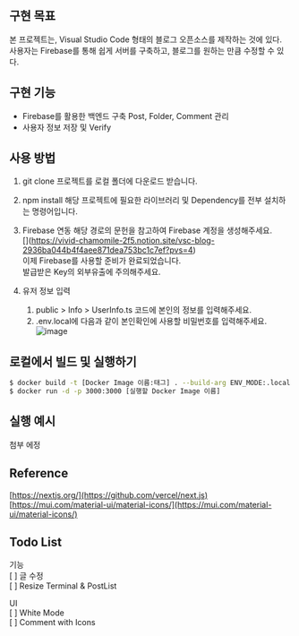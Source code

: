 ## 구현 목표
본 프로젝트는, Visual Studio Code 형태의 블로그 오픈소스를 제작하는 것에 있다. <br/>
사용자는 Firebase를 통해 쉽게 서버를 구축하고, 블로그를 원하는 만큼 수정할 수 있다.

## 구현 기능
- Firebase를 활용한 백엔드 구축
  Post, Folder, Comment 관리
- 사용자 정보 저장 및 Verify


## 사용 방법
1. git clone
   프로젝트를 로컬 폴더에 다운로드 받습니다.
2. npm install
   해당 프로젝트에 필요한 라이브러리 및 Dependency를 전부 설치하는 명령어입니다.
3. Firebase 연동
   해당 경로의 문헌을 참고하여 Firebase 계정을 생성해주세요. <br/>
  [[](https://vivid-chamomile-2f5.notion.site/vsc-blog-2936ba044b4f4aee871dea753bc1c7ef?pvs=4)](https://vivid-chamomile-2f5.notion.site/vsc-blog-2936ba044b4f4aee871dea753bc1c7ef?pvs=4) <br/>
    이제 Firebase를 사용할 준비가 완료되었습니다. <br/>
    발급받은 Key의 외부유출에 주의해주세요.<br/>
   
4.  유저 정보 입력
    1. public > Info > UserInfo.ts 코드에 본인의 정보를 입력해주세요. <br/>
    2. .env.local에 다음과 같이 본인확인에 사용할 비밀번호를 입력해주세요. <br/>
       ![image](https://github.com/jihostudy/vsc-blog/assets/110150963/c7acbec0-f26c-4abb-bae9-0b5b1c3f3456) <br/>

## 로컬에서 빌드 및 실행하기
```bash
$ docker build -t [Docker Image 이름:태그] . --build-arg ENV_MODE:.local
$ docker run -d -p 3000:3000 [실행할 Docker Image 이름]

```

## 실행 예시
첨부 에정

## Reference
[https://nextjs.org/](https://github.com/vercel/next.js) <br/>
[https://mui.com/material-ui/material-icons/](https://mui.com/material-ui/material-icons/)<br/>


## Todo List
기능 <br/>
[ ] 글 수정 <br/>
[ ] Resize Terminal & PostList <br/>

UI <br/>
[ ] White Mode <br/>
[ ] Comment with Icons <br/>





  
